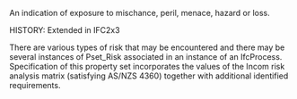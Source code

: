﻿An indication of exposure to mischance, peril, menace, hazard or loss. 

HISTORY: Extended in IFC2x3

There are various types of risk that may be encountered and there may be several instances of Pset_Risk associated in an instance of an IfcProcess.
Specification of this property set incorporates the values of the Incom risk analysis matrix (satisfying AS/NZS 4360) together with additional identified requirements.
